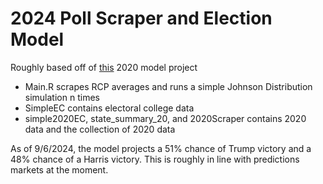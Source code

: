 # 2024 Poll Scraper and Election Model
Roughly based off of [this](https://github.com/MattC137/Election-Predictor-Trump-vs-Biden/tree/master) 2020 model project

- Main.R scrapes RCP averages and runs a simple Johnson Distribution simulation n times 
- SimpleEC contains electoral college data
- simple2020EC, state_summary_20, and 2020Scraper contains 2020 data and the collection of 2020 data

As of 9/6/2024, the model projects a 51% chance of Trump victory and a 48% chance of a Harris victory. This is roughly in line with predictions markets at the moment.
